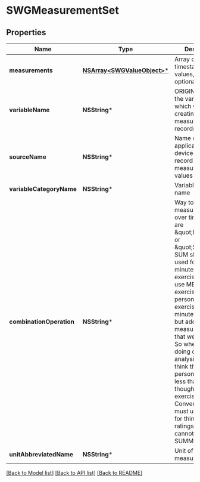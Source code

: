 # SWGMeasurementSet

## Properties
Name | Type | Description | Notes
------------ | ------------- | ------------- | -------------
**measurements** | [**NSArray&lt;SWGValueObject&gt;***](SWGValueObject.md) | Array of timestamps, values, and optional notes | 
**variableName** | **NSString*** | ORIGINAL name of the variable for which we are creating the measurement records | 
**sourceName** | **NSString*** | Name of the application or device used to record the measurement values | 
**variableCategoryName** | **NSString*** | Variable category name | [optional] 
**combinationOperation** | **NSString*** | Way to aggregate measurements over time. Options are \&quot;MEAN\&quot; or \&quot;SUM\&quot;. SUM should be used for things like minutes of exercise.  If you use MEAN for exercise, then a person might exercise more minutes in one day but add separate measurements that were smaller.  So when we are doing correlational analysis, we would think that the person exercised less that day even though they exercised more.  Conversely, we must use MEAN for things such as ratings which cannot be SUMMED. | [optional] 
**unitAbbreviatedName** | **NSString*** | Unit of measurement | 

[[Back to Model list]](../README.md#documentation-for-models) [[Back to API list]](../README.md#documentation-for-api-endpoints) [[Back to README]](../README.md)


